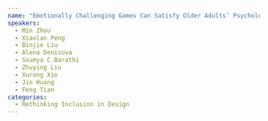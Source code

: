 ```yaml
---
name: "Emotionally Challenging Games Can Satisfy Older Adults’ Psychological Needs: From Empirical Study to Design Guidelines"
speakers:
  - Min Zhou
  - Xiaolan Peng
  - Binjie Liu
  - Alena Denisova
  - Soumya C.Barathi
  - Zhuying Liu
  - Xurong Xie
  - Jin Huang
  - Feng Tian
categories:
  - Rethinking Inclusion in Design
---
```

